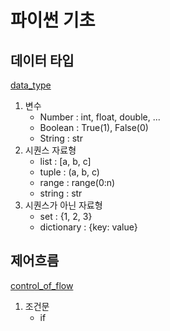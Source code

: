 # 파이썬 기초
## 데이터 타입
[data_type](../Python/data_type.md)
1. 변수
    - Number : int, float, double, ...
    - Boolean : True(1), False(0)
    - String : str
2. 시퀀스 자료형
    - list : [a, b, c]
    - tuple : (a, b, c)
    - range : range(0:n)
    - string : str
3. 시퀀스가 아닌 자료형
    - set : {1, 2, 3}
    - dictionary : {key: value}
## 제어흐름
[control_of_flow](../Python/control_of_flow.md)
1. 조건문
    - if
